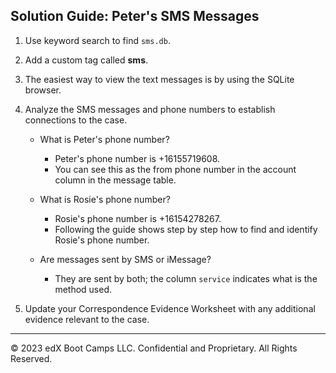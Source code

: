 ## Solution Guide: Peter's SMS Messages

1. Use keyword search to find `sms.db`.

2. Add a custom tag called **sms**.

3. The easiest way to view the text messages is by using the SQLite browser. 

4. Analyze the SMS messages and phone numbers to establish connections to the case.

    - What is Peter's phone number?
        - Peter's phone number is +16155719608.
        - You can see this as the from phone number in the account column in the message table.

    - What is Rosie's phone number?
        - Rosie's phone number is +16154278267.
        - Following the guide shows step by step how to find and identify Rosie's phone number.
          
    - Are messages sent by SMS or iMessage?

        - They are sent by both; the column `service` indicates what is the method used.

5. Update your Correspondence Evidence Worksheet with any additional evidence relevant to the case.

----

&copy; 2023 edX Boot Camps LLC. Confidential and Proprietary. All Rights Reserved.
